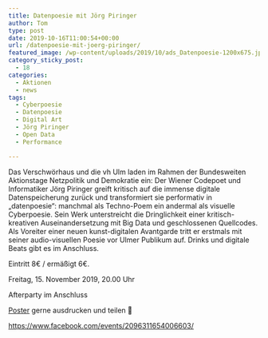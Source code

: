 ```yaml
---
title: Datenpoesie mit Jörg Piringer
author: Tom
type: post
date: 2019-10-16T11:00:54+00:00
url: /datenpoesie-mit-joerg-piringer/
featured_image: /wp-content/uploads/2019/10/ads_Datenpoesie-1200x675.jpg
category_sticky_post:
  - 18
categories:
  - Aktionen
  - news
tags:
  - Cyberpoesie
  - Datenpoesie
  - Digital Art
  - Jörg Piringer
  - Open Data
  - Performance

---
```

Das Verschwörhaus und die vh Ulm laden im Rahmen der Bundesweiten Aktionstage Netzpolitik und Demokratie ein: Der Wiener Codepoet und Informatiker Jörg Piringer greift kritisch auf die immense digitale Datenspeicherung zurück und transformiert sie performativ in &#8222;datenpoesie&#8220;: manchmal als Techno-Poem ein andermal als visuelle Cyberpoesie. Sein Werk unterstreicht die Dringlichkeit einer kritisch-kreativen Auseinandersetzung mit Big Data und geschlossenen Quellcodes. Als Voreiter einer neuen kunst-digitalen Avantgarde tritt er erstmals mit seiner audio-visuellen Poesie vor Ulmer Publikum auf. Drinks und digitale Beats gibt es im Anschluss.

Eintritt 8€ / ermäßigt 6€.

Freitag, 15. November 2019, 20.00 Uhr

Afterparty im Anschluss

[Poster][1] gerne ausdrucken und teilen 🙂

<https://www.facebook.com/events/2096311654006603/>

 [1]: /wp-content/uploads/2019/09/PiringerA3Druck-blubb-Kopie.pdf